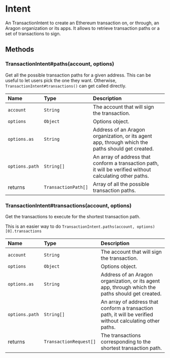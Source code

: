 # Intent

An TransactionIntent to create an Ethereum transaction on, or through, an Aragon organization or its apps. It allows to retrieve transaction paths or a set of transactions to sign.

## Methods

### TransactionIntent\#paths\(account, options\)

Get all the possible transaction paths for a given address. This can be useful to let users pick the one they want. Otherwise, `TransactionIntent#transactions()` can get called directly.

| Name           | Type                | Description                                                                                               |
| :------------- | :------------------ | :-------------------------------------------------------------------------------------------------------- |
| `account`      | `String`            | The account that will sign the transaction.                                                               |
| `options`      | `Object`            | Options object.                                                                                           |
| `options.as`   | `String`            | Address of an Aragon organization, or its agent app, through which the paths should get created.          |
| `options.path` | `String[]`          | An array of address that conform a transaction path, it will be verified without calculating other paths. |
| returns        | `TransactionPath[]` | Array of all the possible transaction paths.                                                              |

### TransactionIntent\#transactions\(account, options\)

Get the transactions to execute for the shortest transaction path.

This is an easier way to do `TransactionIntent.paths(account, options)[0].transactions`

| Name           | Type                   | Description                                                                                               |
| :------------- | :--------------------- | :-------------------------------------------------------------------------------------------------------- |
| `account`      | `String`               | The account that will sign the transaction.                                                               |
| `options`      | `Object`               | Options object.                                                                                           |
| `options.as`   | `String`               | Address of an Aragon organization, or its agent app, through which the paths should get created.          |
| `options.path` | `String[]`             | An array of address that conform a transaction path, it will be verified without calculating other paths. |
| returns        | `TransactionRequest[]` | The transactions corresponding to the shortest transaction path.                                          |
